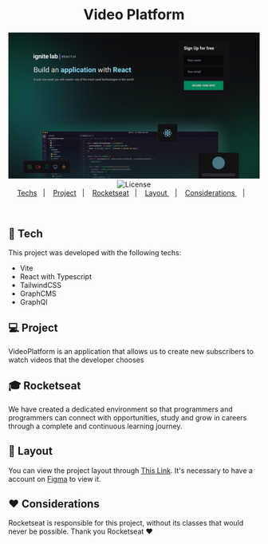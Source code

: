 <h1 align="center">
  Video Platform
 </h1>
  
<p align="center">
  <img src="./public/formPage.jpg" alt="Form page image" />
  <img alt="License" src="https://img.shields.io/static/v1?label=license&message=MIT&color=49AA26&labelColor=000000">
  
  <br>
  <a href="#-tech">Techs</a>&nbsp;&nbsp;&nbsp;|&nbsp;&nbsp;&nbsp;
  <a href="#-project">Project</a>&nbsp;&nbsp;&nbsp;|&nbsp;&nbsp;&nbsp;
  <a href="#-rocketseat">Rocketseat</a>&nbsp;&nbsp;&nbsp;|&nbsp;&nbsp;&nbsp;
  <a href="#-layout"> Layout </a>&nbsp;&nbsp;&nbsp;|&nbsp;&nbsp;&nbsp;
  <a href="#-considerations"> Considerations </a>&nbsp;&nbsp;&nbsp;|&nbsp;&nbsp;&nbsp;
  
</p>




<br>

## 🚀 Tech
This project was developed with the following techs:

- Vite
- React with Typescript
- TailwindCSS
- GraphCMS
- GraphQl

## 💻 Project
VideoPlatform is an application that allows us to create new subscribers to watch videos that the developer chooses

## 🎓 Rocketseat
 We have created a dedicated environment so that programmers and programmers can connect with opportunities, study and grow in careers through a complete and continuous learning journey.
 
 ## 🎨 Layout
 You can view the project layout through [This Link](https://www.figma.com/community/file/1120711251998877938). It's necessary to have a account on [Figma](http://figma.com/) to view it.
 
 ## ♥ Considerations 
 Rocketseat is responsible for this project, without its classes that would never be possible. Thank you Rocketseat ♥
